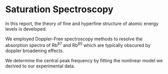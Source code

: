 # Saturation Spectroscopy

In this report, the theory of fine and hyperfine structure of atomic energy levels
is developed.

We employed Doppler-Free spectroscopy methods to resolve the absorption
spectra of $\text{Rb}^{87}$ and $\text{Rb}^{85}$
which are typically obscured by doppler broadening effects.

We determine the central peak frequency by fitting the nonlinear model
we derived to our experimental data.
